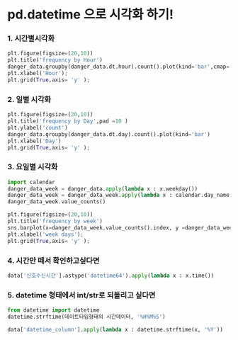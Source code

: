 # pd.datetime 으로 시각화 하기!



### 1. 시간별시각화



```python
plt.figure(figsize=(20,10))
plt.title('frequency by Hour')
danger_data.groupby(danger_data.dt.hour).count().plot(kind='bar',cmap='autumn')
plt.xlabel('Hour');
plt.grid(True,axis= 'y' );
```





### 2. 일별 시각화



```python
plt.figure(figsize=(20,10))
plt.title('frequency by Day',pad =10 )
plt.ylabel('count')
danger_data.groupby(danger_data.dt.day).count().plot(kind='bar')
plt.xlabel('Day')
plt.grid(True,axis= 'y' );
```





### 3. 요일별 시각화



```python
import calendar
danger_data_week = danger_data.apply(lambda x : x.weekday())
danger_data_week = danger_data_week.apply(lambda x : calendar.day_name[x])
danger_data_week.value_counts()

plt.figure(figsize=(20,10))
plt.title('frequency by week')
sns.barplot(x=danger_data_week.value_counts().index, y =danger_data_week.value_counts().values)
plt.xlabel('week days');
plt.grid(True,axis= 'y' );
```





### 4. 시간만 떼서 확인하고싶다면



```python
data['신호수신시간'].astype('datetime64').apply(lambda x : x.time())
```





### 5. datetime 형태에서 int/str로 되돌리고 싶다면



```python
from datetime import datetime
datetime.strftime(데이트타임형태의 시간데이터, '%H%M%S')

data['datetime_column'].apply(lambda x : datetime.strftime(x, '%Y'))
```

```python

```

